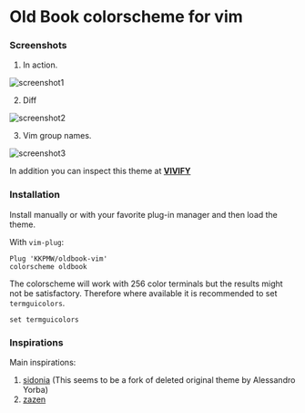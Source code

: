 # Old Book colorscheme for vim #

### Screenshots ###

1. In action.

![screenshot1](https://i.imgur.com/UOSb5ax.png)

2. Diff

![screenshot2](https://i.imgur.com/qENM497.png)

3. Vim group names.

![screenshot3](https://i.imgur.com/q2XvZzB.png)


In addition you can inspect this theme at **[VIVIFY](http://bytefluent.com/vivify/index.php?remote=https://raw.githubusercontent.com/KKPMW/oldbook-vim/master/colors/oldbook.vim)**

### Installation ###

Install manually or with your favorite plug-in manager and then load the theme.

With `vim-plug`:

```VimL
Plug 'KKPMW/oldbook-vim'
colorscheme oldbook
```

The colorscheme will work with 256 color terminals but the results might
not be satisfactory. Therefore where available it is recommended to set `termguicolors`.

```VimL
set termguicolors
```


### Inspirations ###

Main inspirations:

1. [sidonia](https://github.com/tpozzi/Sidonia) (This seems to be a fork of deleted original theme by Alessandro Yorba)
2. [zazen](https://github.com/zaki/zazen)


